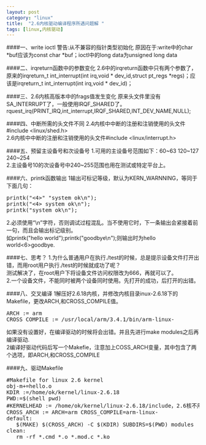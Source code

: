 ```yaml
---
layout: post
category: "linux"
title:  "2.6内核驱动编译程序所遇问题解 "
tags: [linux,内核驱动]
---
```

####一、write ioctl 警告:从不兼容的指针类型初始化
原因在于:write中的char *buf应该为const char *buf；ioctl中的long data为unsigned long data
 
####二、irqreturn函数中的参数变化
2.6中的irqreturn函数中只有两个参数了，原来的irqreturn_t int_interrupt(int irq,void * dev_id,struct pt_regs *regs)；应该是irqreturn_t int_interrupt(int irq,void * dev_id)；
 
####三、2.6内核高版本中的frags值发生变化
原来头文件里没有SA_INTERRUPT了，一般使用IRQF_SHARED了。  
rquest_irq(PRINT_IRQ,int_interrupt,IRQF_SHARED,INT_DEV_NAME,NULL);
 
####四、中断所需的头文件不同
2.4内核中中断的注册和注销使用的头文件#include <linux/shed.h>  
2.6内核中中断的注册和注销使用的头文件#include <linux/interrupt.h>

####五、预留主设备号和次设备号
1.可用的主设备号范围如下：60~63 120~127 240~254  
2.主设备号10的次设备号中240~255范围也用在测试或特定平台上。
 
####六、printk函数输出
1输出可标记等级，默认为KERN_WARNNING，等同于下面几句：
<pre>
printk("<4>" "system ok\n");
printk("<4> system ok\n");
printk("system ok\n");
</pre>
2.必须使用“\n”字符，否则调试过程混乱。当不使用它时，下一条输出会紧接着前一句，而且会输出标记级别。  
如printk("hello world");printk("goodbye\n");则输出时为hello world<6>goodbye.
 
####七、思考？
1.为什么普通用户在执行./test的时候，总是提示设备文件打开出错，而用root用户执行./test的时候就成功了呢？  
测试解决了，在root用户下将设备文件访问权限改为666，再就可以了。  
2.一个设备文件，不能同时被两个设备同时使用。先打开的成功，后打开的出错。

####八、交叉编译
1解压好2.6.18内核，并修改内核目录inux-2.6.18下的Makefile，更改ARCH,和CROSS_COMPILE值。
<pre>
ARCH := arm
CROSS_COMPILE := /usr/local/arm/3.4.1/bin/arm-linux-
</pre>
如果没有设置好，在编译驱动的时候将会出错。并且先进行make modules之后再编译驱动.  
2编译好驱动代码后写一个Makefie，注意加上COSS_ARCH变量，其中包含了两个选项，即ARCH,和CROSS_COMPILE

####九、驱动Makefile
<pre>
#Makefile for linux 2.6 kernel
obj-m+=hello.o
KDIR :=/home/ok/kernel/linux-2.6.18
PWD:=$(shell pwd)
#KERNELHEAD := /home/ok/kernel/linux-2.6.18/include，2.6核不用到。
CROSS_ARCH := ARCH=arm CROSS_COMPILE=arm-linux-
default:
   $(MAKE) $(CROSS_ARCH) -C $(KDIR) SUBDIRS=$(PWD) modules
clean:
   rm -rf *.cmd *.o *.mod.c *.ko
</pre>
